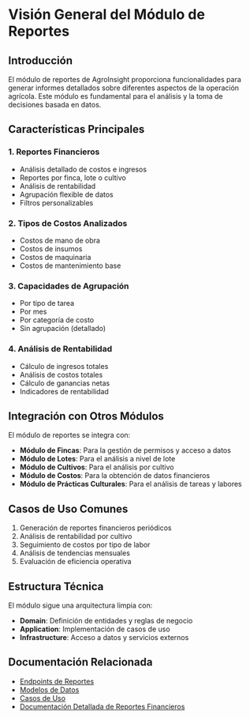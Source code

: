 # Visión General del Módulo de Reportes

## Introducción

El módulo de reportes de AgroInsight proporciona funcionalidades para generar informes detallados sobre diferentes aspectos de la operación agrícola. Este módulo es fundamental para el análisis y la toma de decisiones basada en datos.

## Características Principales

### 1. Reportes Financieros

- Análisis detallado de costos e ingresos
- Reportes por finca, lote o cultivo
- Análisis de rentabilidad
- Agrupación flexible de datos
- Filtros personalizables

### 2. Tipos de Costos Analizados

- Costos de mano de obra
- Costos de insumos
- Costos de maquinaria
- Costos de mantenimiento base

### 3. Capacidades de Agrupación

- Por tipo de tarea
- Por mes
- Por categoría de costo
- Sin agrupación (detallado)

### 4. Análisis de Rentabilidad

- Cálculo de ingresos totales
- Análisis de costos totales
- Cálculo de ganancias netas
- Indicadores de rentabilidad

## Integración con Otros Módulos

El módulo de reportes se integra con:

- **Módulo de Fincas**: Para la gestión de permisos y acceso a datos
- **Módulo de Lotes**: Para el análisis a nivel de lote
- **Módulo de Cultivos**: Para el análisis por cultivo
- **Módulo de Costos**: Para la obtención de datos financieros
- **Módulo de Prácticas Culturales**: Para el análisis de tareas y labores

## Casos de Uso Comunes

1. Generación de reportes financieros periódicos
2. Análisis de rentabilidad por cultivo
3. Seguimiento de costos por tipo de labor
4. Análisis de tendencias mensuales
5. Evaluación de eficiencia operativa

## Estructura Técnica

El módulo sigue una arquitectura limpia con:

- **Domain**: Definición de entidades y reglas de negocio
- **Application**: Implementación de casos de uso
- **Infrastructure**: Acceso a datos y servicios externos

## Documentación Relacionada

- [Endpoints de Reportes](endpoints.md)
- [Modelos de Datos](models.md)
- [Casos de Uso](use_cases.md)
- [Documentación Detallada de Reportes Financieros](financial.md)
